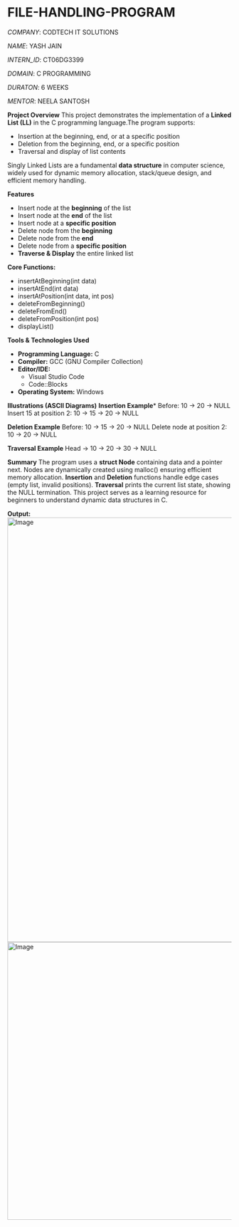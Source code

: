 # FILE-HANDLING-PROGRAM

*COMPANY*:  CODTECH IT SOLUTIONS

*NAME*: YASH JAIN

*INTERN_ID*: CT06DG3399

*DOMAIN*: C PROGRAMMING

*DURATON*: 6 WEEKS

*MENTOR*: NEELA SANTOSH

**Project Overview**
This project demonstrates the implementation of a **Linked List (LL)** in the C programming language.The program supports:
- Insertion at the beginning, end, or at a specific position  
- Deletion from the beginning, end, or a specific position  
- Traversal and display of list contents
  
Singly Linked Lists are a fundamental **data structure** in computer science, widely used for dynamic memory allocation, stack/queue design, and efficient memory handling.


**Features**
- Insert node at the **beginning** of the list
- Insert node at the **end** of the list
- Insert node at a **specific position**
- Delete node from the **beginning**
- Delete node from the **end**
- Delete node from a **specific position**
- **Traverse & Display** the entire linked list

**Core Functions:**
- insertAtBeginning(int data)
- insertAtEnd(int data)
- insertAtPosition(int data, int pos)
- deleteFromBeginning()
- deleteFromEnd()
- deleteFromPosition(int pos)
- displayList()


**Tools & Technologies Used**

- **Programming Language:** C  
- **Compiler:** GCC (GNU Compiler Collection)
- **Editor/IDE:**  
  - Visual Studio Code  
  - Code::Blocks  
- **Operating System:** Windows


**Illustrations (ASCII Diagrams)**
**Insertion Example***
Before:
10 -> 20 -> NULL
Insert 15 at position 2:
10 -> 15 -> 20 -> NULL

**Deletion Example**
Before:
10 -> 15 -> 20 -> NULL
Delete node at position 2:
10 -> 20 -> NULL

**Traversal Example**
Head → 10 → 20 → 30 → NULL


**Summary**
The program uses a **struct Node** containing data and a pointer next.
Nodes are dynamically created using malloc() ensuring efficient memory allocation.
**Insertion** and **Deletion** functions handle edge cases (empty list, invalid positions).
**Traversal** prints the current list state, showing the NULL termination.
This project serves as a learning resource for beginners to understand dynamic data structures in C.

**Output:**
<img width="630" height="954" alt="Image" src="https://github.com/user-attachments/assets/a70509b2-d1ff-48bb-8fc6-f11fe5e26622" />
<img width="806" height="624" alt="Image" src="https://github.com/user-attachments/assets/defd44bd-5969-4b88-8056-663cd8c491bd" />

